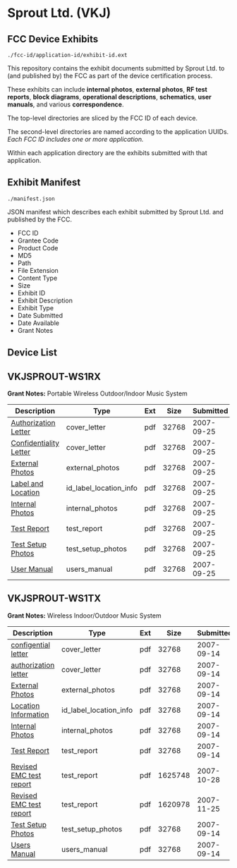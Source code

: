 # Sprout Ltd. (VKJ)
## FCC Device Exhibits

```
./fcc-id/application-id/exhibit-id.ext
```

This repository contains the exhibit documents submitted by Sprout Ltd. to (and published by) the FCC as part of the device certification process.

These exhibits can include **internal photos**, **external photos**, **RF test reports**, **block diagrams**, **operational descriptions**, **schematics**, **user manuals**, and various **correspondence**.

The top-level directories are sliced by the FCC ID of each device.

The second-level directories are named according to the application UUIDs. *Each FCC ID includes one or more application.*

Within each application directory are the exhibits submitted with that application. 

## Exhibit Manifest

```
./manifest.json
```

JSON manifest which describes each exhibit submitted by Sprout Ltd. and published by the FCC.

- FCC ID
- Grantee Code
- Product Code
- MD5
- Path
- File Extension
- Content Type
- Size
- Exhibit ID
- Exhibit Description
- Exhibit Type
- Date Submitted
- Date Available
- Grant Notes

## Device List
## VKJSPROUT-WS1RX
**Grant Notes:** Portable Wireless Outdoor/Indoor Music System

| Description | Type | Ext | Size | Submitted | Available |
| ----------- | ---- | --- | ---- | --------- | --------- |
| [Authorization Letter](VKJSPROUT-WS1RX/1bcc8a0f27be6867092a9e291a61787a/847295.pdf) | cover_letter | pdf | 32768 | 2007-09-25 | 2007-09-25 |
| [Confidentiality Letter](VKJSPROUT-WS1RX/1bcc8a0f27be6867092a9e291a61787a/847296.pdf) | cover_letter | pdf | 32768 | 2007-09-25 | 2007-09-25 |
| [External Photos](VKJSPROUT-WS1RX/1bcc8a0f27be6867092a9e291a61787a/847298.pdf) | external_photos | pdf | 32768 | 2007-09-25 | 2007-09-25 |
| [Label and Location](VKJSPROUT-WS1RX/1bcc8a0f27be6867092a9e291a61787a/847300.pdf) | id_label_location_info | pdf | 32768 | 2007-09-25 | 2007-09-25 |
| [Internal Photos](VKJSPROUT-WS1RX/1bcc8a0f27be6867092a9e291a61787a/847299.pdf) | internal_photos | pdf | 32768 | 2007-09-25 | 2007-09-25 |
| [Test Report](VKJSPROUT-WS1RX/1bcc8a0f27be6867092a9e291a61787a/847303.pdf) | test_report | pdf | 32768 | 2007-09-25 | 2007-09-25 |
| [Test Setup Photos](VKJSPROUT-WS1RX/1bcc8a0f27be6867092a9e291a61787a/847304.pdf) | test_setup_photos | pdf | 32768 | 2007-09-25 | 2007-09-25 |
| [User Manual](VKJSPROUT-WS1RX/1bcc8a0f27be6867092a9e291a61787a/847305.pdf) | users_manual | pdf | 32768 | 2007-09-25 | 2007-09-25 |
## VKJSPROUT-WS1TX
**Grant Notes:** Wireless Indoor/Outdoor Music System

| Description | Type | Ext | Size | Submitted | Available |
| ----------- | ---- | --- | ---- | --------- | --------- |
| [configential letter](VKJSPROUT-WS1TX/10008e772aec27b77aba45c9c07b27ff/843536.pdf) | cover_letter | pdf | 32768 | 2007-09-14 | 2007-09-17 |
| [authorization letter](VKJSPROUT-WS1TX/10008e772aec27b77aba45c9c07b27ff/843537.pdf) | cover_letter | pdf | 32768 | 2007-09-14 | 2007-09-17 |
| [External Photos](VKJSPROUT-WS1TX/10008e772aec27b77aba45c9c07b27ff/843534.pdf) | external_photos | pdf | 32768 | 2007-09-14 | 2007-09-17 |
| [Location Information](VKJSPROUT-WS1TX/10008e772aec27b77aba45c9c07b27ff/843533.pdf) | id_label_location_info | pdf | 32768 | 2007-09-14 | 2007-09-17 |
| [Internal Photos](VKJSPROUT-WS1TX/10008e772aec27b77aba45c9c07b27ff/843532.pdf) | internal_photos | pdf | 32768 | 2007-09-14 | 2007-09-17 |
| [Test Report](VKJSPROUT-WS1TX/10008e772aec27b77aba45c9c07b27ff/843529.pdf) | test_report | pdf | 32768 | 2007-09-14 | 2007-09-17 |
| [Revised EMC test report](VKJSPROUT-WS1TX/10008e772aec27b77aba45c9c07b27ff/860832.pdf) | test_report | pdf | 1625748 | 2007-10-28 | 2007-09-17 |
| [Revised EMC test report](VKJSPROUT-WS1TX/10008e772aec27b77aba45c9c07b27ff/871596.pdf) | test_report | pdf | 1620978 | 2007-11-25 | 2007-09-17 |
| [Test Setup Photos](VKJSPROUT-WS1TX/10008e772aec27b77aba45c9c07b27ff/843528.pdf) | test_setup_photos | pdf | 32768 | 2007-09-14 | 2007-09-17 |
| [Users Manual](VKJSPROUT-WS1TX/10008e772aec27b77aba45c9c07b27ff/843527.pdf) | users_manual | pdf | 32768 | 2007-09-14 | 2007-09-17 |
